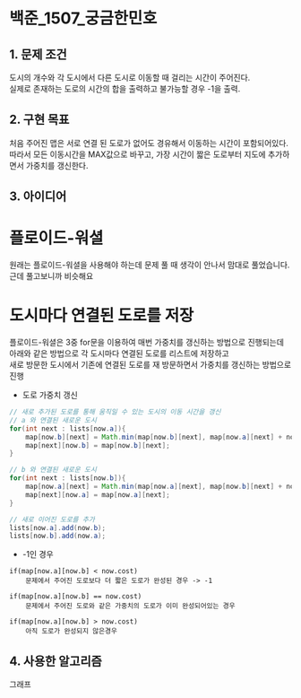 # 백준_1507_궁금한민호


## 1. 문제 조건

도시의 개수와 각 도시에서 다른 도시로 이동할 때 걸리는 시간이 주어진다.\
실제로 존재하는 도로의 시간의 합을 출력하고 불가능할 경우 -1을 출력.

## 2. 구현 목표

처음 주어진 맵은 서로 연결 된 도로가 없어도 경유해서 이동하는 시간이 포함되어있다.\
따라서 모든 이동시간을 MAX값으로 바꾸고, 가장 시간이 짧은 도로부터 지도에 추가하면서 가중치를 갱신한다.
## 3. 아이디어

# 플로이드-워셜
원래는 플로이드-워셜을 사용해야 하는데 문제 풀 때 생각이 안나서 맘대로 풀었습니다.\
근데 풀고보니까 비슷해요

# 도시마다 연결된 도로를 저장
플로이드-워셜은 3중 for문을 이용하여 매번 가중치를 갱신하는 방법으로 진행되는데\
아래와 같은 방법으로 각 도시마다 연결된 도로를 리스트에 저장하고\
새로 방문한 도시에서 기존에 연결된 도로를 재 방문하면서 가중치를 갱신하는 방법으로 진행

- 도로 가중치 갱신
```java
// 새로 추가된 도로를 통해 움직일 수 있는 도시의 이동 시간을 갱신
// a 와 연결된 새로운 도시
for(int next : lists[now.a]){
    map[now.b][next] = Math.min(map[now.b][next], map[now.a][next] + now.cost);
    map[next][now.b] = map[now.b][next];
}

// b 와 연결된 새로운 도시
for(int next : lists[now.b]){
    map[now.a][next] = Math.min(map[now.a][next], map[now.b][next] + now.cost);
    map[next][now.a] = map[now.a][next];
}

// 새로 이어진 도로를 추가
lists[now.a].add(now.b);
lists[now.b].add(now.a);
```

- -1인 경우
```
if(map[now.a][now.b] < now.cost)
    문제에서 주어진 도로보다 더 짧은 도로가 완성된 경우 -> -1
    
if(map[now.a][now.b] == now.cost)
    문제에서 주어진 도로와 같은 가중치의 도로가 이미 완성되어있는 경우
    
if(map[now.a][now.b] > now.cost)
    아직 도로가 완성되지 않은경우
```

## 4. 사용한 알고리즘

그래프
